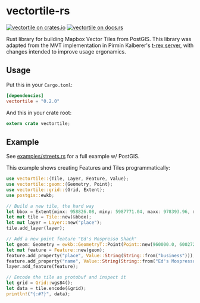 vectortile-rs
=============

[![vectortile on crates.io](https://img.shields.io/crates/v/vectortile.svg)](https://crates.io/crates/vectortile)
[![vectortile on docs.rs](https://docs.rs/vectortile/badge.svg)](https://docs.rs/vectortile)

Rust library for building Mapbox Vector Tiles from PostGIS.
This library was adapted from the MVT implementation in Pirmin Kalberer's [t-rex server](https://github.com/pka/t-rex), with changes intended to improve usage ergonamics.

## Usage
Put this in your `Cargo.toml`:

```toml
[dependencies]
vectortile = "0.2.0"
```

And this in your crate root:

```rust
extern crate vectortile;
```

## Example
See [examples/streets.rs](examples/streets.rs) for a full example w/ PostGIS.

This example shows creating Features and Tiles programmatically:
```rust
use vectortile::{Tile, Layer, Feature, Value};
use vectortile::geom::{Geometry, Point};
use vectortile::grid::{Grid, Extent};
use postgis::ewkb;

// Build a new tile, the hard way
let bbox = Extent{minx: 958826.08, miny: 5987771.04, maxx: 978393.96, maxy: 6007338.92};
let mut tile = Tile::new(&bbox);
let mut layer = Layer::new("place");
tile.add_layer(layer);

// Add a new point feature "Ed's Mospresso Shack"
let geom: Geometry = ewkb::GeometryT::Point(Point::new(960000.0, 6002729.0, Some(3857)));
let mut feature = Feature::new(geom);
feature.add_property("place", Value::String(String::from("business")));
feature.add_property("name", Value::String(String::from("Ed's Mospresso Shack")));
layer.add_feature(feature);

// Encode the tile as protobuf and inspect it
let grid = Grid::wgs84();
let data = tile.encode(&grid);
println!("{:#?}", data);
```
